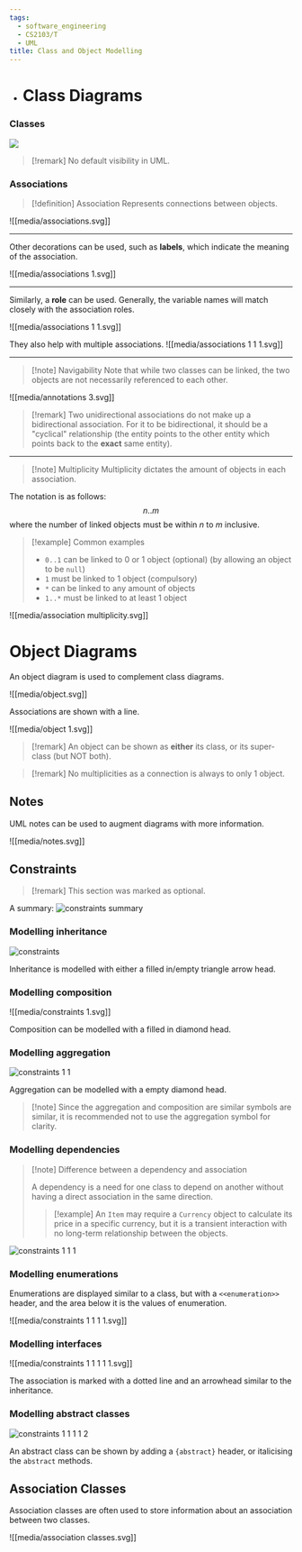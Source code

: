 ```yaml
---
tags:
  - software_engineering
  - CS2103/T
  - UML
title: Class and Object Modelling
---
```

- # Class Diagrams
### Classes


![](media/classnotations.svg)

> [!remark] No default visibility in UML.

### Associations

> [!definition] Association
> Represents connections between objects.

![[media/associations.svg]]

---

Other decorations can be used, such as **labels**, which indicate the meaning of the association.

![[media/associations 1.svg]]

---

Similarly, a **role** can be used. Generally, the variable names will match closely with the association roles. 

![[media/associations 1 1.svg]]

They also help with multiple associations.
![[media/associations 1 1 1.svg]]

---

> [!note] Navigability
> Note that while two classes can be linked, the two objects are not necessarily referenced to each other. 

![[media/annotations 3.svg]]

> [!remark] Two unidirectional associations do not make up a bidirectional association.
> For it to be bidirectional, it should be a "cyclical" relationship (the entity points to the other entity which points back to the **exact** same entity).

---

> [!note] Multiplicity
> Multiplicity dictates the amount of objects in each association.

The notation is as follows:
$$
n..m
$$
where the number of linked objects must be within $n$ to $m$ inclusive.

> [!example] Common examples
> - `0..1` can be linked to 0 or 1 object (optional)  (by allowing an object to be `null`)
> - `1` must be linked to 1 object (compulsory)
> - `*` can be linked to any amount of objects
> - `1..*` must be linked to at least 1 object

![[media/association multiplicity.svg]]

# Object Diagrams

An object diagram is used to complement class diagrams. 

![[media/object.svg]]

Associations are shown with a line.

![[media/object 1.svg]]
> [!remark] An object can be shown as **either** its class, or its super-class (but NOT both).

> [!remark] No multiplicities as a connection is always to only 1 object.
## Notes

UML notes can be used to augment diagrams with more information.

![[media/notes.svg]]

## Constraints

> [!remark] This section was marked as optional.

A summary:
![constraints summary](media/constraints%20summary.svg)
### Modelling inheritance

![constraints](media/constraints.svg)


Inheritance is modelled with either a filled in/empty triangle arrow head.
### Modelling composition


![[media/constraints 1.svg]]

Composition can be modelled with a filled in diamond head.

### Modelling aggregation


![constraints 1 1](media/constraints%201%201.svg)

Aggregation can be modelled with a empty diamond head.

> [!note] Since the aggregation and composition are similar symbols are similar, it is recommended not to use the aggregation symbol for clarity.

### Modelling dependencies

> [!note] Difference between a dependency and association
> 
> A dependency is a need for one class to depend on another without having a direct association in the same direction.
> 
> > [!example] 
> > An `Item` may require a `Currency` object to calculate its price in a specific currency, but it is a transient interaction with no long-term relationship between the objects.

![constraints 1 1 1](media/constraints%201%201%201.svg)
### Modelling enumerations

Enumerations are displayed similar to a class, but with a `<<enumeration>>` header, and the area below it is the values of enumeration.

![[media/constraints 1 1 1 1.svg]]

### Modelling interfaces

![[media/constraints 1 1 1 1 1.svg]]

The association is marked with a dotted line and an arrowhead similar to the inheritance.
### Modelling abstract classes

![constraints 1 1 1 1 2](media/constraints%201%201%201%201%202.svg)

An abstract class can be shown by adding a `{abstract}` header, or italicising the `abstract`  methods.

## Association Classes

Association classes are often used to store information about an association between two classes.

![[media/association classes.svg]]
